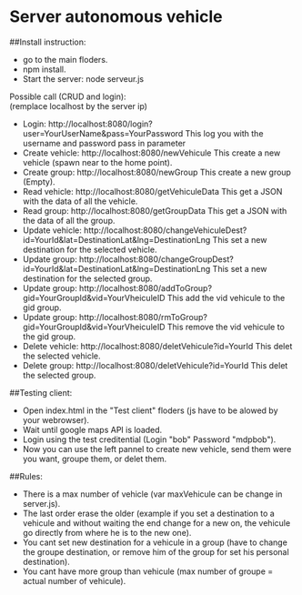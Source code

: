 # Server autonomous vehicle

##Install instruction:

- go to the main floders.
- npm install.
- Start the server: node serveur.js

Possible call (CRUD and login):
<br>(remplace localhost by the server ip)

- Login: http://localhost:8080/login?user=YourUserName&pass=YourPassword This log you with the username and password pass in parameter
- Create vehicle: http://localhost:8080/newVehicule This create a new vehicle (spawn near to the home point).
- Create group: http://localhost:8080/newGroup This create a new group (Empty).
- Read vehicle: http://localhost:8080/getVehiculeData This get a JSON with the data of all the vehicle.
- Read group: http://localhost:8080/getGroupData This get a JSON with the data of all the group.
- Update vehicle: http://localhost:8080/changeVehiculeDest?id=YourId&lat=DestinationLat&lng=DestinationLng This set a new destination for the selected vehicle.
- Update group: http://localhost:8080/changeGroupDest?id=YourId&lat=DestinationLat&lng=DestinationLng This set a new destination for the selected group.
- Update group: http://localhost:8080/addToGroup?gid=YourGroupId&vid=YourVheiculeID This add the vid vehicule to the gid group.
- Update group: http://localhost:8080/rmToGroup?gid=YourGroupId&vid=YourVheiculeID This remove the vid vehicule to the gid group.
- Delete vehicle: http://localhost:8080/deletVehicule?id=YourId This delet the selected vehicle. 
- Delete group: http://localhost:8080/deletVehicule?id=YourId This delet the selected group. 

##Testing client:

- Open index.html in the "Test client" floders (js have to be alowed by your webrowser).
- Wait until google maps API is loaded.
- Login using the test creditential (Login "bob" Password "mdpbob").
- Now you can use the left pannel to create new vehicle, send them were you want, groupe them, or delet them.

##Rules:

- There is a max number of vehicle (var maxVehicule can be change in server.js).
- The last order erase the older (example if you set a destination to a vehicule and without waiting the end change for a new on, the vehicule go directly from where he is to the new one). 
- You cant set new destination for a vehicule in a group (have to change the groupe destination, or remove him of the group for set his personal destination).
- You cant have more group than vehicule (max number of groupe = actual number of vehicule).

